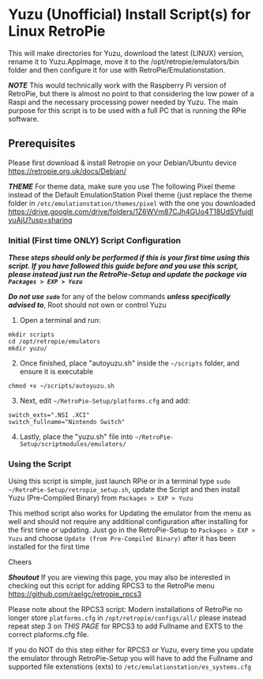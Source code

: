 # Yuzu (Unofficial) Install Script(s) for Linux RetroPie

This will make directories for Yuzu, download the latest (LINUX) version, rename it to Yuzu.AppImage, move it to the /opt/retropie/emulators/bin folder and then configure it for use with RetroPie/Emulationstation.

***NOTE***
This would technically work with the Raspberry Pi version of RetroPie, but there is almost no point to that considering the low power of a Raspi and the necessary processing power needed by Yuzu. The main purpose for this script is to be used with a full PC that is running the RPie software.

## Prerequisites
Please first download & install Retropie on your Debian/Ubuntu device https://retropie.org.uk/docs/Debian/

***THEME***
For theme data, make sure you use The following Pixel theme instead of the Default EmulationStation Pixel theme (just replace the theme folder in ```/etc/emulationstation/themes/pixel``` with the one you downloaded
https://drive.google.com/drive/folders/1Z6WVm87CJh4GUo4T18UdSVfujdlyuAjU?usp=sharing

### Initial (First time ONLY) Script Configuration

***These steps should only be performed if this is your first time using this script. If you have followed this guide before and you use this script, please instead just run the RetroPie-Setup and update the package via `Packages > EXP > Yuzu`***

***Do not use `sudo`*** for any of the below commands ***unless specifically advised to***, Root should not own or control Yuzu

1) Open a terminal and run:
```
mkdir scripts
cd /opt/retropie/emulators
mkdir yuzu/
```
2) Once finished, place "autoyuzu.sh" inside the `~/scripts` folder, and ensure it is executable

```
chmod +x ~/scripts/autoyuzu.sh
```

3) Next, edit `~/RetroPie-Setup/platforms.cfg` and add:

```
switch_exts=".NSI .XCI"
switch_fullname="Nintendo Switch"
```

4) Lastly, place the "yuzu.sh" file into `~/RetroPie-Setup/scriptmodules/emulators/`

### Using the Script

Using this script is simple, just launch RPie or in a terminal type `sudo ~/RetroPie-Setup/retropie_setup.sh`, update the Script and then install Yuzu (Pre-Compiled Binary) from `Packages > EXP > Yuzu`

This method script also works for Updating the emulator from the menu as well and should not require any additional configuration after installing for the first time or updating. Just go in the RetroPie-Setup to `Packages > EXP > Yuzu` and choose `Update (from Pre-Compiled Binary)` after it has been installed for the first time

Cheers

***Shoutout***
If you are viewing this page, you may also be interested in checking out this script for adding RPCS3 to the RetroPie menu
https://github.com/raelgc/retropie_rpcs3


Please note about the RPCS3 script: Modern installations of RetroPie no longer store `platforms.cfg` in `/opt/retropie/configs/all/` please instead repeat step 3 on *THIS PAGE* for RPCS3 to add Fullname and EXTS to the correct plaforms.cfg file. 


If you do NOT do this step either for RPCS3 or Yuzu, every time you update the emulator through RetroPie-Setup you will have to add the Fullname and supported file extenstions (exts) to `/etc/emulationstation/es_systems.cfg`
